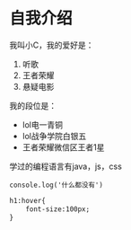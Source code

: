 # 自我介绍

我叫小C，我的爱好是：
1. 听歌
2. 王者荣耀
3. 悬疑电影

我的段位是：
* lol电一青铜
* lol战争学院白银五
* 王者荣耀微信区王者1星

学过的编程语言有java，js，css

`console.log('什么都没有')`

```html
h1:hover{
    font-size:100px;
}
```
